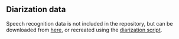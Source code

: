 ## Diarization data

Speech recognition data is not included in the repository, but can be downloaded from [here](https://cloud.bghorvath.dev/wl/?id=96uCZL3ymqKxeNLTLqC0uPAbO9jAKLMx&mode=list), or recreated using the [diarization script](../../preprocessing/diarization.py).
